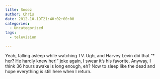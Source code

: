 ```yaml
---
title: Snooz
author: Chris
date: 2012-10-19T21:40:02+00:00
categories:
  - Uncategorized
tags:
  - television

---
```

Yeah, falling asleep while watching TV. Ugh, and Harvey Levin did that &#8220;* her? He hardly knew her!&#8221; joke again, I swear it&#8217;s his favorite. Anyway, I think 36 hours awake is long enough, eh? Now to sleep like the dead and hope everything is still here when I return.
